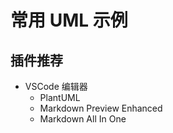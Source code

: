 #  常用 UML 示例

## 插件推荐
- VSCode 编辑器
    - PlantUML
    - Markdown Preview Enhanced
    - Markdown All In One
